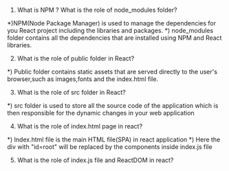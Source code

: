 1) What is NPM ? What is the role of node_modules folder?

*)NPM(Node Package Manager) is used to manage the dependencies for you React project including the libraries and packages.
*) node_modules folder contains all the dependencies that are installed using NPM and React libraries.

2) What is the role of public folder in React?

*) Public folder contains static assets that are served directly to the user's browser,such as images,fonts and the index.html file.

3) What is the role of src folder in React?

*) src folder is used to store all the source code of the application which is then responsible for the dynamic changes in your web application

4) What is the role of index.html page in react?

*) Index.html file is the main HTML file(SPA) in react application
*) Here the div with "id=root" will be replaced by the components inside index.js file  

5) What is the role of index.js file and ReactDOM in react?